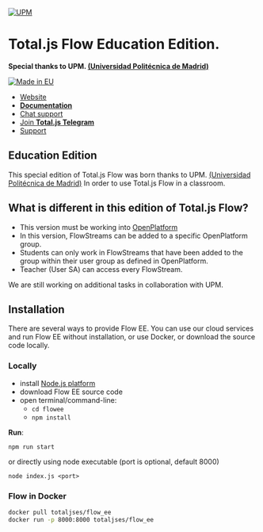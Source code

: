 [![UPM](https://www.upm.es/themes/comun/logos/institucional.png)](https://upm.es/internacional/) 

# Total.js Flow Education Edition.

__Special thanks to UPM. [(Universidad Politécnica de Madrid)](https://www.upm.es/internacional/)__

[![Made in EU](https://cdn.componentator.com/eu-small.png)](https://european-union.europa.eu/)

- [Website](https://www.totaljs.com/flow/)
- [__Documentation__](https://docs.totaljs.com/flow10/)
- [Chat support](https://platform.totaljs.com/?open=messenger)
- [Join __Total.js Telegram__](https://t.me/totalplatform)
- [Support](https://www.totaljs.com/support/)

## Education Edition

This special edition of Total.js Flow was born thanks to UPM. [(Universidad Politécnica de Madrid)](https://www.upm.es/internacional/) In order to use Total.js Flow in a classroom.

## What is different in this edition of Total.js Flow?

- This version must be working into [OpenPlatform](https://docs.totaljs.com/openplatform/)
- In this version, FlowStreams can be added to a specific OpenPlatform group.
- Students can only work in FlowStreams that have been added to the group within their user group as defined in OpenPlatform.
- Teacher (User SA) can access every FlowStream.

We are still working on additional tasks in collaboration with UPM.

## Installation

There are several ways to provide Flow EE. You can use our cloud services and run Flow EE without installation, or use Docker, or download the source code locally.

### Locally

- install [Node.js platform](https://nodejs.org/en/)
- download Flow EE source code
- open terminal/command-line:
	- `cd flowee`
	- `npm install`

__Run__:

```
npm run start
```

or directly using node executable (port is optional, default 8000)

```
node index.js <port>
```

### Flow in Docker

```bash
docker pull totaljses/flow_ee
docker run -p 8000:8000 totaljses/flow_ee
````
